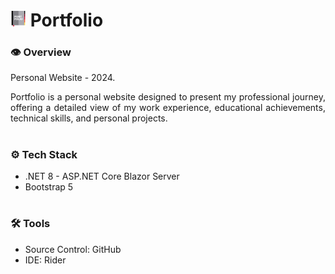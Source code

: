 # <img src="portfolio.svg" width="25"/> Portfolio

### **👁️ Overview**
Personal Website - 2024.

<p align="justify">
  Portfolio is a personal website designed to present my professional journey, offering a detailed view of my
  work experience, educational achievements, technical skills, and personal projects. 
</p>

#

### **⚙️ Tech Stack**
- .NET 8 - ASP.NET Core Blazor Server
- Bootstrap 5

#

### **🛠️ Tools**
- Source Control: GitHub
- IDE: Rider